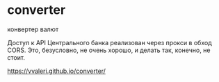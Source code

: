 # converter

конвертер валют

Доступ к API Центрального банка реализован через прокси в обход CORS.
Это, безусловно, не очень хорошо, и делать так, конечно, не стоит.

https://vvaleri.github.io/converter/
